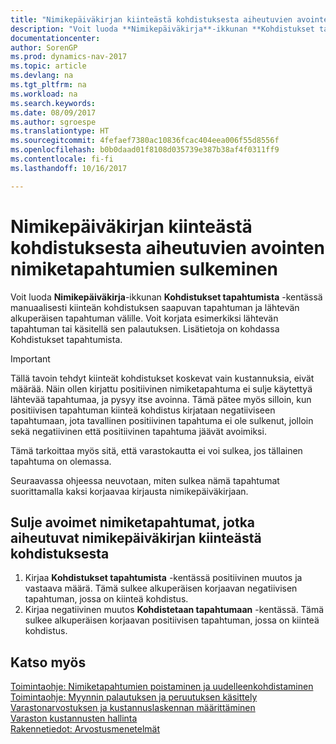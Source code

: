 ```yaml
---
title: "Nimikepäiväkirjan kiinteästä kohdistuksesta aiheutuvien avointen nimiketapahtumien sulkeminen"
description: "Voit luoda **Nimikepäiväkirja**-ikkunan **Kohdistukset tapahtumista** -kentässä manuaalisesti kiinteän kohdistuksen saapuvan tapahtuman ja lähtevän alkuperäisen tapahtuman välille. Voit korjata esimerkiksi lähtevän tapahtuman tai käsitellä sen palautuksen."
documentationcenter: 
author: SorenGP
ms.prod: dynamics-nav-2017
ms.topic: article
ms.devlang: na
ms.tgt_pltfrm: na
ms.workload: na
ms.search.keywords: 
ms.date: 08/09/2017
ms.author: sgroespe
ms.translationtype: HT
ms.sourcegitcommit: 4fefaef7380ac10836fcac404eea006f55d8556f
ms.openlocfilehash: b0b0daad01f8108d035739e387b38af4f0311ff9
ms.contentlocale: fi-fi
ms.lasthandoff: 10/16/2017

---
```

# <a name="how-to-close-open-item-ledger-entries-resulting-from-fixed-application-in-the-item-journal"></a>Nimikepäiväkirjan kiinteästä kohdistuksesta aiheutuvien avointen nimiketapahtumien sulkeminen
Voit luoda **Nimikepäiväkirja**-ikkunan **Kohdistukset tapahtumista** -kentässä manuaalisesti kiinteän kohdistuksen saapuvan tapahtuman ja lähtevän alkuperäisen tapahtuman välille. Voit korjata esimerkiksi lähtevän tapahtuman tai käsitellä sen palautuksen. Lisätietoja on kohdassa Kohdistukset tapahtumista.  

> [!IMPORTANT]  
>  Tällä tavoin tehdyt kiinteät kohdistukset koskevat vain kustannuksia, eivät määrää. Näin ollen kirjattu positiivinen nimiketapahtuma ei sulje käytettyä lähtevää tapahtumaa, ja pysyy itse avoinna. Tämä pätee myös silloin, kun positiivisen tapahtuman kiinteä kohdistus kirjataan negatiiviseen tapahtumaan, jota tavallinen positiivinen tapahtuma ei ole sulkenut, jolloin sekä negatiivinen että positiivinen tapahtuma jäävät avoimiksi.  
>   
>  Tämä tarkoittaa myös sitä, että varastokautta ei voi sulkea, jos tällainen tapahtuma on olemassa.  

Seuraavassa ohjeessa neuvotaan, miten sulkea nämä tapahtumat suorittamalla kaksi korjaavaa kirjausta nimikepäiväkirjaan.  

## <a name="to-close-open-item-ledger-entries-that-result-from-a-fixed-application-in-the-item-journal"></a>Sulje avoimet nimiketapahtumat, jotka aiheutuvat nimikepäiväkirjan kiinteästä kohdistuksesta  

1.  Kirjaa **Kohdistukset tapahtumista** -kentässä positiivinen muutos ja vastaava määrä. Tämä sulkee alkuperäisen korjaavan negatiivisen tapahtuman, jossa on kiinteä kohdistus.  
2.  Kirjaa negatiivinen muutos **Kohdistetaan tapahtumaan** -kentässä. Tämä sulkee alkuperäisen korjaavan positiivisen tapahtuman, jossa on kiinteä kohdistus.  

## <a name="see-also"></a>Katso myös  
[ Toimintaohje: Nimiketapahtumien poistaminen ja uudelleenkohdistaminen](finance-how-to-remove-and-reapply-item-entries.md)  
 [Toimintaohje: Myynnin palautuksen ja peruutuksen käsittely](sales-how-process-sales-returns-cancellations.md)   
 [Varastonarvostuksen ja kustannuslaskennan määrittäminen](finance-set-up-inventory-valuation-and-costing.md)   
 [Varaston kustannusten hallinta](finance-manage-inventory-costs.md)   
 [Rakennetiedot: Arvostusmenetelmät](design-details-costing-methods.md)

